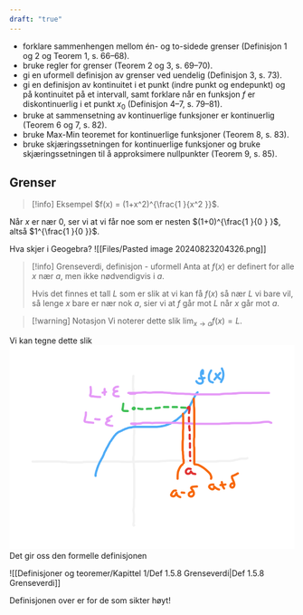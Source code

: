 ```yaml
---
draft: "true"
---
```

- forklare sammenhengen mellom én- og to-sidede grenser (Definisjon 1 og 2 og Teorem 1, s. 66–68).
-  bruke regler for grenser (Teorem 2 og 3, s. 69–70).
- gi en uformell definisjon av grenser ved uendelig (Definisjon 3, s. 73).
- gi en definisjon av kontinuitet i et punkt (indre punkt og endepunkt) og på kontinuitet på et intervall, samt forklare når en funksjon $f$ er diskontinuerlig i et punkt $x_0$ (Definisjon 4–7, s. 79–81).
- bruke at sammensetning av kontinuerlige funksjoner er kontinuerlig (Teorem 6 og 7, s. 82).
- bruke Max-Min teoremet for kontinuerlige funksjoner (Teorem 8, s. 83).
- bruke skjæringssetningen for kontinuerlige funksjoner og bruke skjæringssetningen til å approksimere nullpunkter (Teorem 9, s. 85).



## Grenser

> [!info] Eksempel 
>  $f(x) =  (1+x^2)^{\frac{1 }{x^2 }}$.

Når $x$ er nær $0$, ser vi at vi får noe som er nesten $(1+0)^{\frac{1 }{0 } }$, altså $1^{\frac{1 }{0 }}$. 

Hva skjer i Geogebra?
![[Files/Pasted image 20240823204326.png]]



> [!info] Grenseverdi, definisjon - uformell
>  Anta at $f(x)$ er definert for alle $x$ nær $a$, men ikke nødvendigvis i $a$. 
>  
>  Hvis det finnes et tall $L$ som er slik at vi kan få $f(x)$ så nær $L$ vi bare vil, så lenge $x$ bare er nær nok $a$, sier vi at $f$ går mot $L$ når $x$ går mot $a$. 
>  

> [!warning] Notasjon
>  Vi noterer dette slik
>  $\displaystyle\lim_{x\longrightarrow a} f(x) = L$.

Vi kan tegne dette slik
![900](Files/grensebilde.svg)
Det gir oss den formelle definisjonen

![[Definisjoner og teoremer/Kapittel 1/Def 1.5.8 Grenseverdi|Def 1.5.8 Grenseverdi]]

Definisjonen over er for de som sikter høyt!